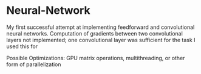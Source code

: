 # Neural-Network

My first successful attempt at implementing feedforward and convolutional neural networks. Computation of gradients between two convolutional layers not implemented; one convolutional layer was sufficient for the task I used this for

Possible Optimizations:
GPU matrix operations, multithreading, or other form of parallelization
